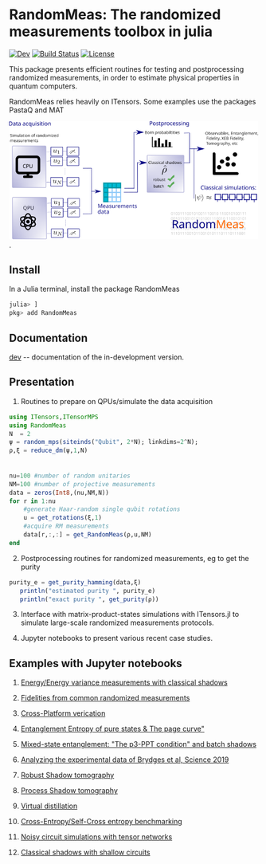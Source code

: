 # RandomMeas: The randomized measurements toolbox in julia

[![Dev](https://img.shields.io/badge/docs-dev-blue.svg)](https://bvermersch.github.io/RandomMeas.jl/dev/)
[![Build Status](https://github.com/bvermersch/RandomMeas.jl/actions/workflows/CI.yml/badge.svg?branch=main)](https://github.com/bvermersch/RandomMeas.jl/actions/workflows/CI.yml?query=branch%3Amain)
[![License](https://img.shields.io/badge/License-Apache%202.0-blue.svg)](https://opensource.org/licenses/Apache-2.0)

This package presents efficient routines for testing and postprocessing randomized measurements, in order to estimate physical properties in quantum computers.

RandomMeas relies heavily on ITensors. Some examples use the packages PastaQ and MAT

<img src="Pics/RandomMeas.png" alt="drawing" width="500"/>.

## Install

In a Julia terminal, install the package RandomMeas

```julia
julia> ]
pkg> add RandomMeas
```

## Documentation

[dev](https://bvermersch.github.io/RandomMeas.jl/dev/) -- documentation of the in-development version.

## Presentation

1) Routines to prepare on QPUs/simulate the data acquisition

 ```julia
 using ITensors,ITensorMPS
 using RandomMeas
 N  = 2
 ψ = random_mps(siteinds("Qubit", 2*N); linkdims=2^N);
 ρ,ξ = reduce_dm(ψ,1,N)
 

 nu=100 #number of random unitaries
 NM=100 #number of projective measurements
 data = zeros(Int8,(nu,NM,N))
 for r in 1:nu
     #generate Haar-random single qubit rotations
     u = get_rotations(ξ,1)
     #acquire RM measurements
     data[r,:,:] = get_RandomMeas(ρ,u,NM)
 end
 ```

2) Postprocessing routines for randomized measurements, eg to get the purity

 ```julia
 purity_e = get_purity_hamming(data,ξ)
    println("estimated purity ", purity_e)
    println("exact purity ", get_purity(ρ))
 ```

3) Interface with matrix-product-states simulations with ITensors.jl to simulate large-scale randomized measurements protocols.

4) Jupyter notebooks to present various recent case studies.

## Examples with Jupyter notebooks

1) [Energy/Energy variance measurements with classical shadows](https://github.com/bvermersch/RandomMeas.jl/blob/main/examples/EnergyVarianceMeasurements.ipynb)

2) [Fidelities from common randomized measurements](https://github.com/bvermersch/RandomMeas.jl/blob/main/examples/FidelityCommonRandomizedMeasurements.ipynb)

3) [Cross-Platform verication](https://github.com/bvermersch/RandomMeas.jl/blob/main/examples/CrossPlatform.ipynb)

4) [Entanglement Entropy of pure states & The page curve"](https://github.com/bvermersch/RandomMeas.jl/blob/main/examples/PureStateEntanglement.ipynb)

5) [Mixed-state entanglement: "The p3-PPT condition" and batch shadows](https://github.com/bvermersch/RandomMeas.jl/blob/main/examples/MixedStateEntanglement.ipynb)

6) [Analyzing the experimental data of Brydges et al, Science 2019](https://github.com/bvermersch/RandomMeas.jl/blob/main/examples/BrydgesScience2019.ipynb)

7) [Robust Shadow tomography](https://github.com/bvermersch/RandomMeas.jl/blob/main/examples/RobustShadowTomography.ipynb)

8) [Process Shadow tomography](https://github.com/bvermersch/RandomMeas.jl/blob/main/examples/ProcessShadowTomography.ipynb)

9) [Virtual distillation](https://github.com/bvermersch/RandomMeas.jl/blob/main/examples/VirtualDistillation.ipynb)

10) [Cross-Entropy/Self-Cross entropy benchmarking](https://github.com/bvermersch/RandomMeas.jl/blob/main/examples/CrossEntropy.ipynb)

11) [Noisy circuit simulations with tensor networks](https://github.com/bvermersch/RandomMeas.jl/blob/main/examples/CircuitNoiseSimulations.ipynb)

12) [Classical shadows with shallow circuits](https://github.com/bvermersch/RandomMeas.jl/blob/main/examples/ShallowShadows.ipynb)